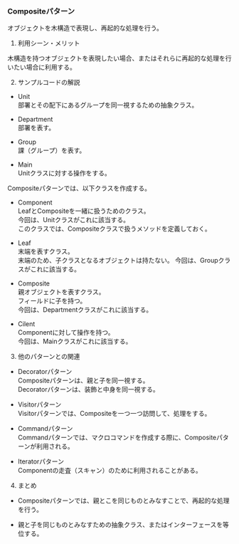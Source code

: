 ### Compositeパターン

オブジェクトを木構造で表現し、再起的な処理を行う。<br>

1. 利用シーン・メリット<br>

  木構造を持つオブジェクトを表現したい場合、またはそれらに再起的な処理を行いたい場合に利用する。<br>


2. サンプルコードの解説<br>

  - Unit<br>
    部署とその配下にあるグループを同一視するための抽象クラス。<br>

  - Department<br>
    部署を表す。<br>

  - Group<br>
    課（グループ）を表す。<br>

  - Main<br>
    Unitクラスに対する操作をする。<br>

  Compositeパターンでは、以下クラスを作成する。<br>

  - Component<br>
    LeafとCompositeを一緒に扱うためのクラス。<br>
    今回は、Unitクラスがこれに該当する。<br>
    このクラスでは、Compositeクラスで扱うメソッドを定義しておく。<br>

  - Leaf<br>
    末端を表すクラス。<br>
    末端のため、子クラスとなるオブジェクトは持たない。
    今回は、Groupクラスがこれに該当する。<br>

  - Composite<br>
    親オブジェクトを表すクラス。<br>
    フィールドに子を持つ。<br>
    今回は、Departmentクラスがこれに該当する。<br>

  - Cilent<br>
    Componentに対して操作を持つ。<br>
    今回は、Mainクラスがこれに該当する。<br>

3. 他のパターンとの関連<br>

  - Decoratorパターン<br>
    Compositeパターンは、親と子を同一視する。<br>
    Decoratorパターンは、装飾と中身を同一視する。<br>

  - Visitorパターン<br>
    Visitorパターンでは、Compositeを一つ一つ訪問して、処理をする。<br>

  - Commandパターン<br>
    Commandパターンでは、マクロコマンドを作成する際に、Compositeパターンが利用される。<br>

  - Iteratorパターン<br>
    Componentの走査（スキャン）のために利用されることがある。<br>

4. まとめ<br>

  - Compositeパターンでは、親とこを同じものとみなすことで、再起的な処理を行う。<br>

  - 親と子を同じものとみなすための抽象クラス、またはインターフェースを等位する。<br>

